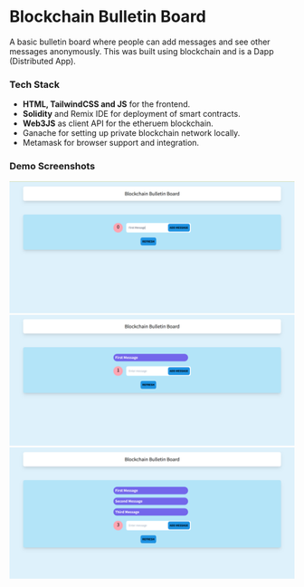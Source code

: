 # Blockchain Bulletin Board

A basic bulletin board where people can add messages and see other messages anonymously. This was built using blockchain and is a Dapp (Distributed App).
### Tech Stack
* **HTML, TailwindCSS and JS** for the frontend.
* **Solidity** and Remix IDE for deployment of smart contracts.
* **Web3JS** as client API for the etheruem blockchain.
* Ganache for setting up private blockchain network locally.
* Metamask for browser support and integration.
### Demo Screenshots
![Demo 1](https://github.com/AdithyaNarayan/blockchain-bulletin-board/blob/master/images/demo1.png "Demo 1")
![Demo 2](https://github.com/AdithyaNarayan/blockchain-bulletin-board/blob/master/images/demo2.png "Demo 2")
![Demo 3](https://github.com/AdithyaNarayan/blockchain-bulletin-board/blob/master/images/demo3.png "Demo 3")
